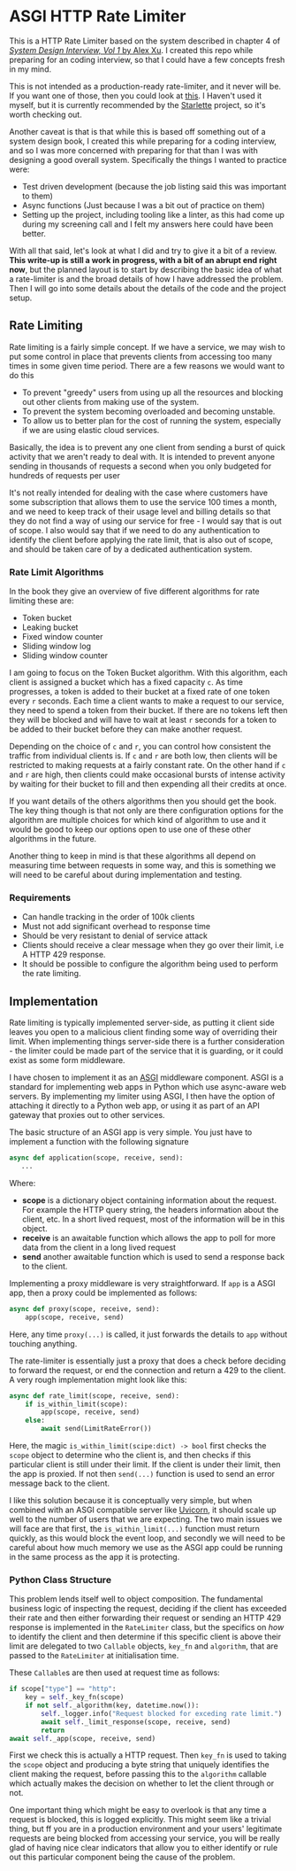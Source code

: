 # ASGI HTTP Rate Limiter

This is a HTTP Rate Limiter based on the system described in chapter 4 of
[_System Design Interview, Vol 1_ by Alex Xu](https://openlibrary.org/books/OL30260884M/System_Design_Interview_-_an_Insider's_Guide_Second_Edition). I created this repo while
preparing for an coding interview, so that I could have a few concepts
fresh in my mind.

This is not intended as a production-ready
rate-limiter, and it never will be. If you want one of those, then you
could look at [this](https://github.com/abersheeran/asgi-ratelimit). I
Haven't used it myself, but it is currently recommended by the
[Starlette](https://github.com/encode/starlette) project, so it's worth
checking out.

Another caveat is that is that while this is based off something out
of a system design book, I created this while preparing for a coding
interview, and so I was more concerned with preparing for that than
I was with designing a good overall system. Specifically the things I
wanted to practice were:

 * Test driven development (because the job listing said this was important to
   them)
 * Async functions (Just because I was a bit out of practice on them)
 * Setting up the project, including tooling like a linter, as this
   had come up during my screening call and I felt my answers here could
   have been better.

With all that said, let's look at what I did and try to give it a bit of a
review. **This write-up is still a work in progress, with a bit of an abrupt
end right now**, but the planned layout is to start by describing the basic
idea of what a rate-limiter is and the broad details of how I have addressed
the problem. Then I will go into some details about the details of the code
and the project setup.

## Rate Limiting
Rate limiting is a fairly simple concept. If we have a service, we may wish to
put some control in place that prevents clients from accessing too many times
in some given time period. There are a few reasons we would want to do this
  * To prevent "greedy" users from using up all the resources and blocking
    out other clients from making use of the system.
  * To prevent the system becoming overloaded and becoming unstable.
  * To allow us to better plan for the cost of running the system, especially
    if we are using elastic cloud services.

Basically, the idea is to prevent any one client from sending a burst of quick
activity that we aren't ready to deal with. It is intended to prevent anyone
sending in thousands of requests a second when you only budgeted for hundreds
of requests per user

It's not really intended for dealing with the case where customers have some
subscription that allows them to use the service 100 times a month, and we
need to keep track of their usage level and billing details so that they do
not find a way of using our service for free - I would say that is out of
scope. I also would say that if we need to do any authentication to identify
the client before applying the rate limit, that is also out of scope, and
should be taken care of by a dedicated authentication system.

### Rate Limit Algorithms
In the book they give an overview of five different algorithms for rate
limiting these are:
   * Token bucket
   * Leaking bucket
   * Fixed window counter
   * Sliding window log
   * Sliding window counter

I am going to focus on the Token Bucket algorithm. With this algorithm,
each client is assigned a bucket which has a fixed capacity `c`. As time
progresses, a token is added to their bucket at a fixed rate of one token
every `r` seconds. Each time a client wants to make a request to our service,
they need to spend a token from their bucket. If there are no tokens left
then they will be blocked and will have to wait at least `r` seconds for a
token to be added to their bucket before they can make another request.

Depending on the choice of `c` and `r`, you can control how consistent
the traffic from individual clients is. If `c` and `r` are both low, then
clients will be restricted to making requests at a fairly constant rate.
On the other hand if `c` and `r` are high, then clients could make occasional
bursts of intense activity by waiting for their bucket to fill and then
expending all their credits at once.


If you want details of the others algorithms then you should get the book.
The key thing though is that not only are there configuration options
for the algorithm are multiple choices for which kind of algorithm to use
and it would be good to keep our options open to use one of these other
algorithms in the future.

Another thing to keep in mind is that these algorithms all depend on measuring
time between requests in some way, and this is something we will need to be
careful about during implementation and testing.

### Requirements
  * Can handle tracking in the order of 100k clients
  * Must not add significant overhead to response time
  * Should be very resistant to denial of service attack
  * Clients should receive a clear message when they go over their limit, i.e
    A HTTP 429 response.
  * It should be possible to configure the algorithm being used to perform the
    rate limiting.

## Implementation

Rate limiting is typically implemented server-side, as putting it client
side leaves you open to a malicious client finding some way of overriding
their limit. When implementing things server-side there is a further
consideration - the limiter could be made part of the service that it is
guarding, or it could exist as some form middleware.


I have chosen to implement it as an
[ASGI](https://asgi.readthedocs.io/en/latest/) middleware component. ASGI
is a standard for implementing web apps in Python which use async-aware
web servers. By implementing my limiter using ASGI, I then have the option of
attaching it directly to a Python web app, or using it as part of an API
gateway that proxies out to other services.

The basic structure of an ASGI app is very simple. You just have to
implement a function with the following signature

```Python
async def application(scope, receive, send):
   ...
```

Where:
  * **scope** is a dictionary object containing information about
    the request. For example the HTTP query string, the headers
    information about the client, etc. In a short lived request,
    most of the information will be in this object.
  * **receive** is an awaitable function which allows the app
    to poll for more data from the client in a long lived request
  * **send** another awaitable function which is used to send a
    response back to the client.

Implementing a proxy middleware is very straightforward. If `app` is
a ASGI app, then a proxy could be implemented as follows:

```Python
async def proxy(scope, receive, send):
    app(scope, receive, send)
```

Here, any time `proxy(...)` is called, it just forwards the details to `app`
without touching anything.

The rate-limiter is essentially just a proxy that does a check before deciding
to forward the request, or end the connection and return a 429 to the client. A
very rough implementation might look like this:

```Python
async def rate_limit(scope, receive, send):
    if is_within_limit(scope):
        app(scope, receive, send)
    else:
        await send(LimitRateError())
```

Here, the magic `is_within_limit(scipe:dict) -> bool` first checks the `scope`
object to determine who the client is, and then checks if this particular
client is still under their limit. If the client is under their limit, then the
app is proxied. If not then `send(...)` function is used to send an error message
back to the client.

I like this solution because it is conceptually very simple, but when combined
with an ASGI compatible server like [Uvicorn](https://www.uvicorn.org/), it
should scale up well to the number of users that we are expecting. The two main
issues we will face are that first, the `is_within_limit(...)` function must
return quickly, as this would block the event loop, and secondly we will need
to be careful about how much memory we use as the ASGI app could be running in
the same process as the app it is protecting.

### Python Class Structure
This problem lends itself well to object composition. The fundamental business
logic of inspecting the request, deciding if the client has exceeded their rate
and then either forwarding their request or sending an HTTP 429 response is
implemented in the `RateLimiter` class, but the specifics on _how_ to identify
the client and then determine if this specific client is above their limit are
delegated to two `Callable` objects, `key_fn` and `algorithm`, that are passed
to the `RateLimiter` at initialisation time.

These `Callable`s are then used at request time as follows:

```Python
if scope["type"] == "http":
    key = self._key_fn(scope)
    if not self._algorithm(key, datetime.now()):
        self._logger.info("Request blocked for exceding rate limit.")
        await self._limit_response(scope, receive, send)
        return
await self._app(scope, receive, send)
```

First we check this is actually a HTTP request. Then `key_fn` is used to
taking the `scope` object and producing a byte string that uniquely identifies
the client making the request, before passing this to the `algorithm` callable
which actually makes the decision on whether to let the client through or not.

One important thing which might be easy to overlook is that any time a request
is blocked, this is logged explicitly. This might seem like a trivial thing,
but ff you are in a production environment and your users' legitimate requests
are being blocked from accessing your service, you will be really glad of
having nice clear indicators that allow you to either identify or rule out this
particular component being the cause of the problem.
